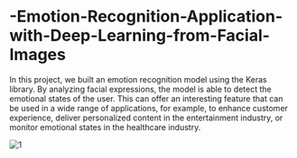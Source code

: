 # -Emotion-Recognition-Application-with-Deep-Learning-from-Facial-Images

In this project, we built an emotion recognition model using the Keras library. By analyzing facial expressions, the model is able to detect the emotional states of the user. This can offer an interesting feature that can be used in a wide range of applications, for example, to enhance customer experience, deliver personalized content in the entertainment industry, or monitor emotional states in the healthcare industry.

![1](https://github.com/Vedatgul/Emotion-Recognition-Application-with-Keras-from-Facial-Images/assets/124357663/d5b85291-8b1e-48f4-ad5a-35aba4a2145c)

